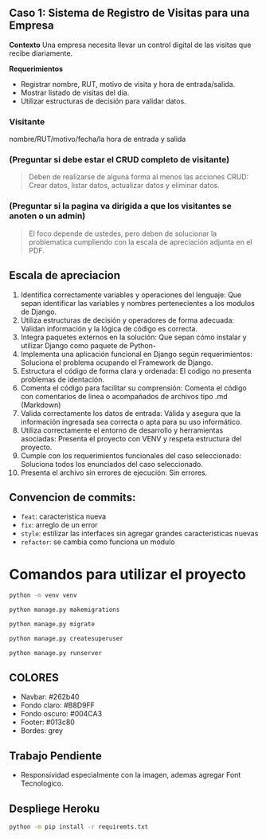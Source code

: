 ## Caso 1: Sistema de Registro de Visitas para una Empresa
**Contexto**  Una empresa necesita llevar un control digital de las visitas que recibe diariamente.

**Requerimientos**
* Registrar nombre, RUT, motivo de visita y hora de entrada/salida.
* Mostrar listado de visitas del día.
* Utilizar estructuras de decisión para validar datos.

### Visitante
nombre/RUT/motivo/fecha/la hora de entrada y salida

### (Preguntar si debe estar el CRUD completo de visitante)
> Deben de realizarse de alguna forma al menos las acciones CRUD: Crear datos, listar datos, actualizar datos y eliminar datos.

### (Preguntar si la pagina va dirigida a que los visitantes se anoten o un admin)
> El foco depende de ustedes, pero deben de solucionar la problematica cumpliendo con la escala de apreciación adjunta en el PDF.

## Escala de apreciacion
1. Identifica correctamente variables y operaciones del lenguaje: Que sepan identificar las variables y nombres pertenecientes a los modulos de Django.
2. Utiliza estructuras de decisión y operadores de forma adecuada: Validan información y la lógica de código es correcta.
3. Integra paquetes externos en la solución: Que sepan cómo instalar y utilizar Django como paquete de Python-
4. Implementa una aplicación funcional en Django según requerimientos: Soluciona el problema ocupando el Framework de Django.
5. Estructura el código de forma clara y ordenada: El codigo no presenta problemas de identación.
6. Comenta el código para facilitar su comprensión: Comenta el código con comentarios de linea o acompañados de archivos tipo .md (Markdown)
7. Valida correctamente los datos de entrada: Válida y asegura que la información ingresada sea correcta o apta para su uso informático.
8. Utiliza correctamente el entorno de desarrollo y herramientas asociadas: Presenta el proyecto con VENV y respeta estructura del proyecto.
9. Cumple con los requerimientos funcionales del caso seleccionado: Soluciona todos los enunciados del caso seleccionado.
10. Presenta el archivo sin errores de ejecución: Sin errores.

## Convencion de commits:
- `feat`: caracteristica nueva
- `fix`: arreglo de un error
- `style`: estilizar las interfaces sin agregar grandes caracteristicas nuevas
- `refactor`: se cambia como funciona un modulo

# Comandos para utilizar el proyecto
```bash
python -m venv venv
```

```bash
python manage.py makemigrations
```

```bash
python manage.py migrate
```

```bash
python manage.py createsuperuser
```

```bash
python manage.py runserver
```

## COLORES
* Navbar: #262b40
* Fondo claro: #B8D9FF
* Fondo oscuro: #004CA3
* Footer: #013c80
* Bordes: grey

## Trabajo Pendiente
* Responsividad especialmente con la imagen, ademas agregar Font Tecnologico.

## Despliege Heroku

``` bash
python -m pip install -r requiremts.txt
```
